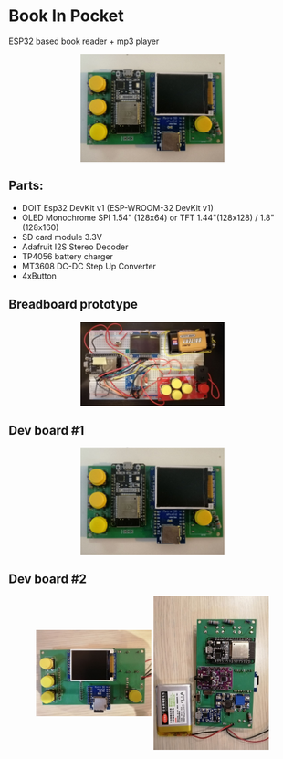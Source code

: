 # Book In Pocket

ESP32 based book reader + mp3 player
<p align="center">
 <img width="50%" align="center" src="Images/dev1.jpg"/>
 </p>

## Parts:<br/>
- DOIT Esp32 DevKit v1 (ESP-WROOM-32 DevKit v1)
- OLED Monochrome SPI 1.54" (128x64) or TFT 1.44"(128x128) / 1.8"(128x160)
- SD card module 3.3V 
- Adafruit I2S Stereo Decoder
- TP4056 battery charger
- MT3608 DC-DC Step Up Converter
- 4xButton


## Breadboard prototype
<p align="center">
  <img width="50%" align="center" src="Images/foto1.jpg"/>
</p>


## Dev board #1
<p align="center">
 <img width="50%" align="center" src="Images/dev1.jpg"/>
 </p>

 ## Dev board #2
<p align="center">
 <img width="40%" align="center" src="Images/dev2.jpg"/> <img width="40%" align="center" src="Images/dev2-back.jpg"/>
 </p>

<!--
## Case model:
<p align="center">
  <img width="50%" align="center" src="Images/1.png"/>
</p>
-->

